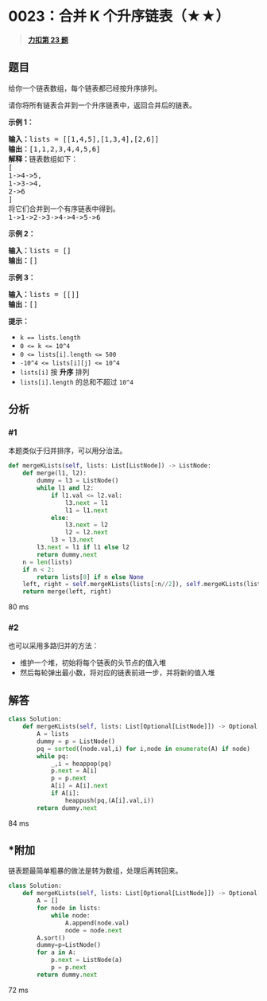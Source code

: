 # 0023：合并 K 个升序链表（★★）


> <u>**[力扣第 23 题](https://leetcode.cn/problems/merge-k-sorted-lists/)**</u>

## 题目

<p>给你一个链表数组，每个链表都已经按升序排列。</p>

<p>请你将所有链表合并到一个升序链表中，返回合并后的链表。</p>



<p><strong>示例 1：</strong></p>

<pre><strong>输入：</strong>lists = [[1,4,5],[1,3,4],[2,6]]
<strong>输出：</strong>[1,1,2,3,4,4,5,6]
<strong>解释：</strong>链表数组如下：
[
1-&gt;4-&gt;5,
1-&gt;3-&gt;4,
2-&gt;6
]
将它们合并到一个有序链表中得到。
1-&gt;1-&gt;2-&gt;3-&gt;4-&gt;4-&gt;5-&gt;6
</pre>

<p><strong>示例 2：</strong></p>

<pre><strong>输入：</strong>lists = []
<strong>输出：</strong>[]
</pre>

<p><strong>示例 3：</strong></p>

<pre><strong>输入：</strong>lists = [[]]
<strong>输出：</strong>[]
</pre>



<p><strong>提示：</strong></p>

<ul>
<li><code>k == lists.length</code></li>
<li><code>0 &lt;= k &lt;= 10^4</code></li>
<li><code>0 &lt;= lists[i].length &lt;= 500</code></li>
<li><code>-10^4 &lt;= lists[i][j] &lt;= 10^4</code></li>
<li><code>lists[i]</code> 按 <strong>升序</strong> 排列</li>
<li><code>lists[i].length</code> 的总和不超过 <code>10^4</code></li>
</ul>


## 分析

### #1

本题类似于归并排序，可以用分治法。

```python
def mergeKLists(self, lists: List[ListNode]) -> ListNode:
	def merge(l1, l2):
		dummy = l3 = ListNode()
		while l1 and l2:
			if l1.val <= l2.val:
				l3.next = l1
				l1 = l1.next
			else:
				l3.next = l2
				l2 = l2.next
			l3 = l3.next
		l3.next = l1 if l1 else l2
		return dummy.next
	n = len(lists)
	if n < 2:
		return lists[0] if n else None
	left, right = self.mergeKLists(lists[:n//2]), self.mergeKLists(lists[n//2:])
	return merge(left, right)
```

80 ms

### #2

也可以采用多路归并的方法：
- 维护一个堆，初始将每个链表的头节点的值入堆
- 然后每轮弹出最小数，将对应的链表前进一步，并将新的值入堆

## 解答

```python
class Solution:
    def mergeKLists(self, lists: List[Optional[ListNode]]) -> Optional[ListNode]:
        A = lists
        dummy = p = ListNode()
        pq = sorted((node.val,i) for i,node in enumerate(A) if node)
        while pq:
            _,i = heappop(pq)
            p.next = A[i]
            p = p.next
            A[i] = A[i].next
            if A[i]:
                heappush(pq,(A[i].val,i))
        return dummy.next
```
84 ms

## *附加

链表题最简单粗暴的做法是转为数组，处理后再转回来。

```python
class Solution:
    def mergeKLists(self, lists: List[Optional[ListNode]]) -> Optional[ListNode]:
        A = []
        for node in lists:
            while node:
                A.append(node.val)
                node = node.next
        A.sort()
        dummy=p=ListNode()
        for a in A:
            p.next = ListNode(a)
            p = p.next
        return dummy.next
```
72 ms
